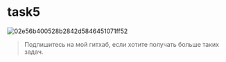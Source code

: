 # task5
![02e56b400528b2842d5846451071ff52](https://github.com/tamrazov/task5/assets/48178555/a0fd3e47-4941-45d3-bee5-21e84cdcff7a)


> Подпишитесь на мой гитхаб, если хотите получать больше таких задач.
